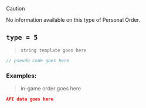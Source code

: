 > [!CAUTION]
> No information available on this type of Personal Order.

## `type = 5`

> `string template goes here`

```ts
// pseudo code goes here
```

### Examples:

> in-game order goes here

```json
API data goes here
```